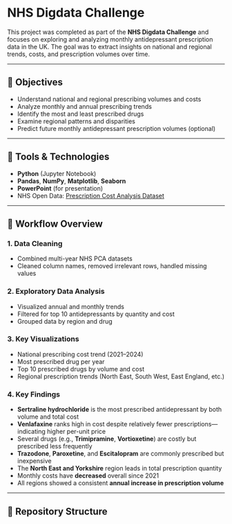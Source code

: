 # NHS Digdata Challenge

This project was completed as part of the **NHS Digdata Challenge** and focuses on exploring and analyzing monthly antidepressant prescription data in the UK. The goal was to extract insights on national and regional trends, costs, and prescription volumes over time.

---

## 🎯 Objectives

- Understand national and regional prescribing volumes and costs
- Analyze monthly and annual prescribing trends
- Identify the most and least prescribed drugs
- Examine regional patterns and disparities
- Predict future monthly antidepressant prescription volumes (optional)

---

## 🧰 Tools & Technologies

- **Python** (Jupyter Notebook)
- **Pandas**, **NumPy**, **Matplotlib**, **Seaborn**
- **PowerPoint** (for presentation)
- NHS Open Data: [Prescription Cost Analysis Dataset](https://opendata.nhsbsa.net/dataset/prescription-cost-analysis-pca-monthly-data)

---

## 🧪 Workflow Overview

### 1. Data Cleaning  
- Combined multi-year NHS PCA datasets  
- Cleaned column names, removed irrelevant rows, handled missing values

### 2. Exploratory Data Analysis  
- Visualized annual and monthly trends  
- Filtered for top 10 antidepressants by quantity and cost  
- Grouped data by region and drug

### 3. Key Visualizations  
- National prescribing cost trend (2021–2024)  
- Most prescribed drug per year  
- Top 10 prescribed drugs by volume and cost  
- Regional prescription trends (North East, South West, East England, etc.)

### 4. Key Findings  
- **Sertraline hydrochloride** is the most prescribed antidepressant by both volume and total cost  
- **Venlafaxine** ranks high in cost despite relatively fewer prescriptions—indicating higher per-unit price  
- Several drugs (e.g., **Trimipramine**, **Vortioxetine**) are costly but prescribed less frequently  
- **Trazodone**, **Paroxetine**, and **Escitalopram** are commonly prescribed but inexpensive  
- The **North East and Yorkshire** region leads in total prescription quantity  
- Monthly costs have **decreased** overall since 2021  
- All regions showed a consistent **annual increase in prescription volume**

---

## 📁 Repository Structure

